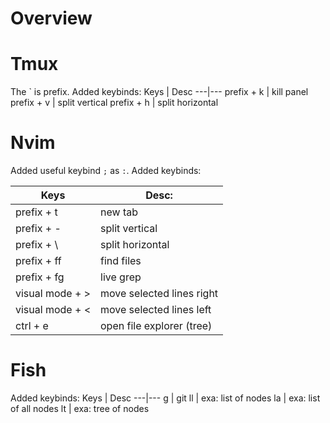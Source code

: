 # Overview

# Tmux
The ` is prefix. Added keybinds:
Keys | Desc
---|---
prefix + k | kill panel
prefix + v | split vertical
prefix + h | split horizontal

# Nvim 
Added useful keybind `;` as `:`. Added keybinds:

Keys | Desc:
---|---
prefix + t | new tab
prefix + - | split vertical
prefix + \ | split horizontal
prefix + ff | find files
prefix + fg | live grep
visual mode + > | move selected lines right
visual mode + < | move selected lines left
ctrl + e | open file explorer (tree)

# Fish
Added keybinds:
Keys | Desc
---|---
g | git
ll | exa: list of nodes
la | exa: list of all nodes
lt | exa: tree of nodes

